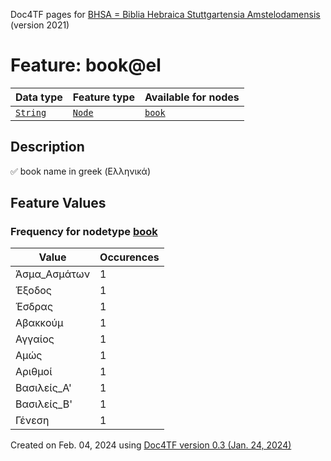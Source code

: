 Doc4TF pages for [BHSA = Biblia Hebraica Stuttgartensia Amstelodamensis](https://github.com/etcbc/BHSA/tree/master/tf) (version 2021)
# Feature: book@el
Data type|Feature type|Available for nodes
---|---|---
[`String`](featurebydatatype.md#string)|[`Node`](featurebytype.md#node)| [`book`](featurebynodetype.md#book) 
## Description
✅ book name in greek (Ελληνικά)
## Feature Values
### Frequency for nodetype [book](featurebynodetype.md#book)
Value|Occurences
---|---
Άσμα_Ασμάτων|1
Έξοδος|1
Έσδρας|1
Αβακκούμ|1
Αγγαίος|1
Αμώς|1
Αριθμοί|1
Βασιλείς_A'|1
Βασιλείς_Β'|1
Γένεση|1
 

Created on Feb. 04, 2024 using [Doc4TF  version 0.3 (Jan. 24, 2024)](https://github.com/tonyjurg/Doc4TF) 
